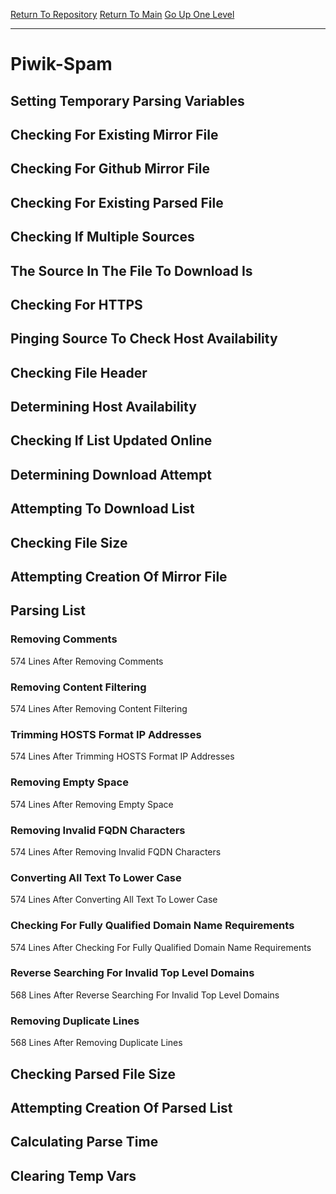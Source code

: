 [Return To Repository](https://github.com/deathbybandaid/piholeparser/)
[Return To Main](https://github.com/deathbybandaid/piholeparser/blob/master/RecentRunLogs/Mainlog.md)
[Go Up One Level](https://github.com/deathbybandaid/piholeparser/blob/master/RecentRunLogs/TopLevelScripts/30-Processing-Blacklists.md)
____________________________________
# Piwik-Spam
## Setting Temporary Parsing Variables
## Checking For Existing Mirror File
## Checking For Github Mirror File
## Checking For Existing Parsed File
## Checking If Multiple Sources
## The Source In The File To Download Is
## Checking For HTTPS
## Pinging Source To Check Host Availability
## Checking File Header
## Determining Host Availability
## Checking If List Updated Online
## Determining Download Attempt
## Attempting To Download List
## Checking File Size
## Attempting Creation Of Mirror File
## Parsing List
### Removing Comments
574 Lines After Removing Comments
### Removing Content Filtering
574 Lines After Removing Content Filtering
### Trimming HOSTS Format IP Addresses
574 Lines After Trimming HOSTS Format IP Addresses
### Removing Empty Space
574 Lines After Removing Empty Space
### Removing Invalid FQDN Characters
574 Lines After Removing Invalid FQDN Characters
### Converting All Text To Lower Case
574 Lines After Converting All Text To Lower Case
### Checking For Fully Qualified Domain Name Requirements
574 Lines After Checking For Fully Qualified Domain Name Requirements
### Reverse Searching For Invalid Top Level Domains
568 Lines After Reverse Searching For Invalid Top Level Domains
### Removing Duplicate Lines
568 Lines After Removing Duplicate Lines
## Checking Parsed File Size
## Attempting Creation Of Parsed List
## Calculating Parse Time
## Clearing Temp Vars
